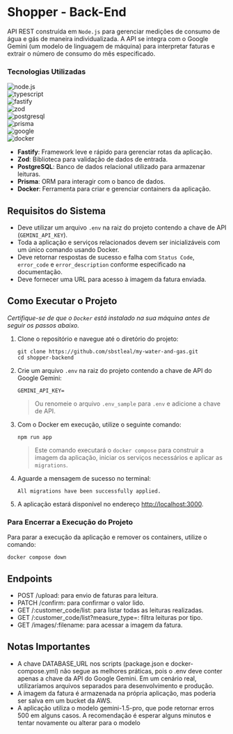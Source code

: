 # Shopper - Back-End

API REST construída em `Node.js` para gerenciar medições de consumo de água e gás de maneira individualizada. A API se integra com o Google Gemini (um modelo de linguagem de máquina) para interpretar faturas e extrair o número de consumo do mês especificado.

### Tecnologias Utilizadas

![node.js](https://img.shields.io/badge/node.js-292b36?style=for-the-badge&logo=node.js)  
![typescript](https://img.shields.io/badge/typescript-292b36?style=for-the-badge&logo=typescript)  
![fastify](https://img.shields.io/badge/fastify-292b36?style=for-the-badge&logo=fastify)  
![zod](https://img.shields.io/badge/zod-292b36?style=for-the-badge&logo=zod)  
![postgresql](https://img.shields.io/badge/postgresql-292b36?style=for-the-badge&logo=postgresql)  
![prisma](https://img.shields.io/badge/prisma-292b36?style=for-the-badge&logo=prisma)  
![google](https://img.shields.io/badge/google_gemini-292b36?style=for-the-badge&logo=google)  
![docker](https://img.shields.io/badge/docker-292b36?style=for-the-badge&logo=docker)

- **Fastify**: Framework leve e rápido para gerenciar rotas da aplicação.
- **Zod**: Biblioteca para validação de dados de entrada.
- **PostgreSQL**: Banco de dados relacional utilizado para armazenar leituras.
- **Prisma**: ORM para interagir com o banco de dados.
- **Docker**: Ferramenta para criar e gerenciar containers da aplicação.

## Requisitos do Sistema

- Deve utilizar um arquivo `.env` na raiz do projeto contendo a chave de API (`GEMINI_API_KEY`).
- Toda a aplicação e serviços relacionados devem ser inicializáveis com um único comando usando Docker.
- Deve retornar respostas de sucesso e falha com `Status Code`, `error_code` e `error_description` conforme especificado na documentação.
- Deve fornecer uma URL para acesso à imagem da fatura enviada.

## Como Executar o Projeto

*Certifique-se de que o `Docker` está instalado na sua máquina antes de seguir os passos abaixo.*

1. Clone o repositório e navegue até o diretório do projeto:

    ```shell
    git clone https://github.com/sbstleal/my-water-and-gas.git
    cd shopper-backend
    ```

2. Crie um arquivo `.env` na raiz do projeto contendo a chave de API do Google Gemini:

    ```env
    GEMINI_API_KEY=
    ```

    > Ou renomeie o arquivo `.env_sample` para `.env` e adicione a chave de API.

3. Com o Docker em execução, utilize o seguinte comando:

    ```shell
    npm run app
    ```

    > Este comando executará o `docker compose` para construir a imagem da aplicação, iniciar os serviços necessários e aplicar as `migrations`.

4. Aguarde a mensagem de sucesso no terminal:

    ```
    All migrations have been successfully applied.
    ```

5. A aplicação estará disponível no endereço [http://localhost:3000](http://localhost:3000).

### Para Encerrar a Execução do Projeto

Para parar a execução da aplicação e remover os containers, utilize o comando:

```shell
docker compose down
```

## Endpoints

- POST /upload: para envio de faturas para leitura.
- PATCH /confirm: para confirmar o valor lido.
- GET /:customer_code/list: para listar todas as leituras realizadas.
- GET /:customer_code/list?measure_type=: filtra leituras por tipo.
- GET /images/:filename: para acessar a imagem da fatura.

## Notas Importantes

- A chave DATABASE_URL nos scripts (package.json e docker-compose.yml) não segue as melhores práticas, pois o .env deve conter apenas a chave da API do Google Gemini. Em um cenário real, utilizaríamos arquivos separados para desenvolvimento e produção.
- A imagem da fatura é armazenada na própria aplicação, mas poderia ser salva em um bucket da AWS.
- A aplicação utiliza o modelo gemini-1.5-pro, que pode retornar erros 500 em alguns casos. A recomendação é esperar alguns minutos e tentar novamente ou alterar para o modelo
